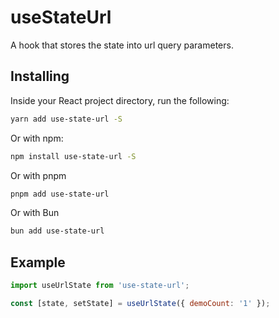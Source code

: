 # useStateUrl

A hook that stores the state into url query parameters.

## Installing

Inside your React project directory, run the following:

```bash
yarn add use-state-url -S
```

Or with npm:

```bash
npm install use-state-url -S
```

Or with pnpm

```bash
pnpm add use-state-url
```

Or with Bun

```bash
bun add use-state-url
```

## Example

```javascript
import useUrlState from 'use-state-url';

const [state, setState] = useUrlState({ demoCount: '1' });
```


